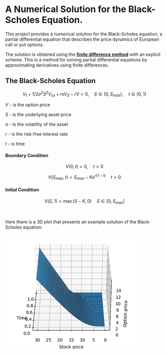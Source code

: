 #  A Numerical Solution for the Black-Scholes Equation.

This project provides a numerical solution for the Black-Scholes equation, a partial differential equation that describes the price dynamics of European call or put options.

The solution is obtained using the [**finite difference method**](https://en.wikipedia.org/wiki/Finite_difference_method) with an explicit scheme.
This is a method for solving partial differential equations by approximating derivatives using finite differences.

## The Black-Scholes Equation

$$ V_{t}+1/2σ^{2}S^{2}V_{ss}+rsV_{S}-rV = 0, \quad S \in (0, S_{max}), \quad t \in (0, 1) $$

$V$ - is the option price

$S$ - is the underlying asset price

$\sigma$ - is the volatility of the asset

$r$ - is the risk-free interest rate

$t$ - is time


#### Boundary Condition
$$ V(0, t) = 0, \quad t>0 $$

$$ V(S_{max},t) = S_{max}- Ke^{r(1 −t)} \quad t>0$$


#### Initial Condition

$$ V(S,1) = \max(S-K,0) \quad S \in [0,S_{max}] $$ 


&nbsp;
&nbsp;
&nbsp;
&nbsp;
&nbsp;

Here there is a 3D plot that presents an example solution of the Black-Scholes equation:

![](https://github.com/DawOp/Black-Scholes-Equation/blob/main/solution-plot.png)
